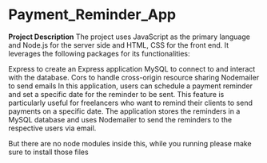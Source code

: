 # Payment_Reminder_App
**Project Description**
The project uses JavaScript as the primary language and Node.js for the server side and HTML, CSS for the front end. It leverages the following packages for its functionalities:

Express to create an Express application
MySQL to connect to and interact with the database.
Cors to handle cross-origin resource sharing
Nodemailer to send emails
In this application, users can schedule a payment reminder and set a specific date for the reminder to be sent. This feature is particularly useful for freelancers who want to remind their clients to send payments on a specific date. The application stores the reminders in a MySQL database and uses Nodemailer to send the reminders to the respective users via email.

But there are no node modules inside this, while you running please make sure to install those files
